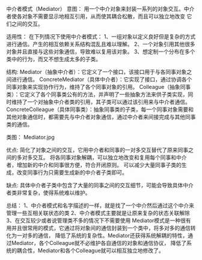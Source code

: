 
中介者模式（Mediator）
意图：
用一个中介对象来封装一系列的对象交互。中介者使各对象不需要显示地相互引用，从而使其耦合松散，而且可以独立地改变
它们之间的交互。

适用性：
在下列情况下使用中介者模式：
1、一组对象以定义良好但是复杂的方式进行通信。产生的相互依赖关系结构混乱且难以理解。
2、一个对象引用其他很多对象并且直接与这些对象通信，导致难以复用该对象。
3、想定制一个分布在多个类中的行为，而又不想生成太多的子类。

结构:
Mediator（抽象中介者）：它定义了一个接口，该接口用于与各同事对象之间进行通信。
ConcreteMediator（具体中介者）：它实现了接口，通过协调各个同事对象来实现协作行为，维持了各个同事对象的引用。
Colleague（抽象同事类）：它定义了各个同事类公有的方法，并声明了一些抽象方法来供子类实现，同时维持了一个对抽象中介者类的引用，其子类可以通过该引用来与中介者通信。
ConcreteColleague（具体同事类）：抽象同事类的子类，每一个同事对象需要和其他对象通信时，都需要先与中介者对象通信，通过中介者来间接完成与其他同事类的通信。

类图：
Mediator.jpg

优点:
简化了对象之间的交互，它用中介者和同事的一对多交互替代了原来同事之间的多对多交互。
将各同事对象解耦，可以独立地改变和复用每个同事和中介者，增加新的中介和同事很方便，符合开闭原则。
可以减少大量同事子类的生成，改变同事行为只需要生成新的中介者子类即可。

缺点:
具体中介者子类中包含了大量的同事之间的交互细节，可能会导致具体中介者类非常复杂，使得系统难以维护。

总结：
1、中介者模式和名字描述的一样，就是找了一个中介然后通过这个中介来管理一些互相关联状态的类
2、中介者模式主要就是让原来复杂的状态关联解除
3、在交互较少或者说管理类不多的情况下不需要使用
Mediator模式是一种很有用并且很常用的模式，它通过将对象间的通信封装到一个类中，将多对多的通信转化为一对多的通信，
降低了系统的复杂性。Mediator还获得系统解耦的特性，通过Mediator，各个Colleague就不必维护各自通信的对象和通信协议，
降低了系统的耦合性，Mediator和各个Colleague就可以相互独立地修改了。
